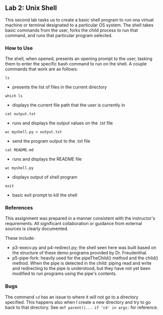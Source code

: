 ## Lab 2: Unix Shell

This second lab tasks us to create a basic shell program to run ona virtual machine or terminal designated to a 
particular OS system. The shell takes basic commands from the user, forks the child process to run that command, and
runs that particular program selected.

### How to Use
The shell, when opened, presents an opening prompt to the user, tasking them to enter the specific bash command to run
on the shell. A couple commands that work are as follows:

~~~
ls
~~~
- presents the list of files in the current directory

~~~
which ls
~~~
- displays the current file path that the user is currently in

~~~
cat output.txt
~~~
- runs and displays the output values on the .txt file

~~~
wc myshell.py > output.txt
~~~
- send the program output to the .txt file

~~~
cat README.md
~~~
- runs and displays the README file

~~~
wc myshell.py
~~~
- displays output of shell program

~~~
exit
~~~
- basic exit prompt to kill the shell

### References
This assignment was prepared in a manner consistent with the instructor's requirements. 
All significant collaboration or guidance from external sources is clearly documented. 

These include:
- p3-execv.py and p4-redirect.py; the shell seen here was built based on the structure of these demo programs 
provided by Dr. Freudenthal.  
- p5-pipe-fork: heavily used for the pipeTheChild() method and the child() method. When the pipe is detected in the 
child: piping read and write and redirecting to the pipe is understood, but they have not yet been modified to 
run programs using the pipe's contents. 

### Bugs
The command `cd` has an issue to where it will not go to a directory specified. This happens also when I create a new
directory and try to go back to that directory. See `def parent()... if 'cd' in args:` for reference.